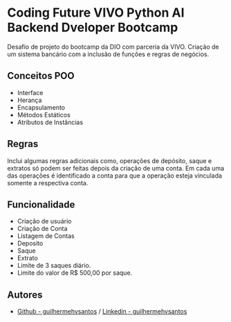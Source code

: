 # Coding Future VIVO Python AI Backend Dveloper Bootcamp

Desafio de projeto do bootcamp da DIO com parceria da VIVO. Criação de um sistema bancário com a inclusão de funções e regras de negócios.

## Conceitos POO 
- Interface
- Herança
- Encapsulamento
- Métodos Estáticos 
- Atributos de Instâncias

## Regras

Inclui algumas regras adicionais como, operações de depósito, saque e extratos só podem ser feitas depois da criação de uma conta. Em cada uma das operações é identificado a conta para que a operação esteja vinculada somente a respectiva conta.

## Funcionalidade

- Criação de usuário
- Criação de Conta
- Listagem de Contas
- Deposito
- Saque
- Extrato
- Limite de 3 saques diário.
- Limite do valor de R$ 500,00 por saque.

## Autores

- [Github - guilhermehvsantos](https://github.com/guilhermehvsantos) / [Linkedin - guilhermehvsantos](https://www.linkedin.com/in/guilhermehvs/)
